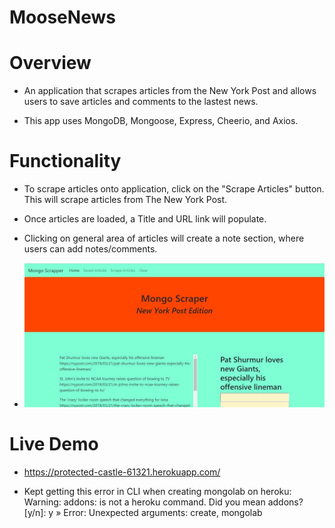 # MooseNews

# Overview

* An application that scrapes articles from the New York Post and allows users to save articles and comments to the lastest news.

* This app uses MongoDB, Mongoose, Express, Cheerio, and Axios.

# Functionality

* To scrape articles onto application, click on the "Scrape Articles" button. This will scrape articles from The New York Post.
* Once articles are loaded, a Title and URL link will populate.
* Clicking on general area of articles will create a note section, where users can add notes/comments.

* ![](https://github.com/2thao21/MooseNews/blob/master/public/img/Mongo%20Scraper%20New%20York%20Post.JPG)

# Live Demo

* https://protected-castle-61321.herokuapp.com/

* Kept getting this error in CLI when creating mongolab on heroku:
 Warning: addons: is not a heroku command.
Did you mean addons? [y/n]: y
 »   Error: Unexpected arguments: create, mongolab

